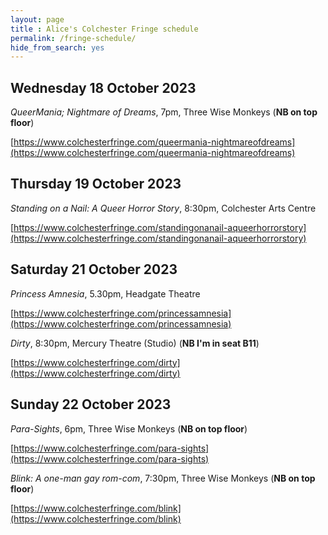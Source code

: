```yaml
---
layout: page
title : Alice's Colchester Fringe schedule
permalink: /fringe-schedule/
hide_from_search: yes
---
```


## Wednesday 18 October 2023

<cite>QueerMania; Nightmare of Dreams</cite>, 7pm, Three Wise Monkeys (**NB on top floor**)

[https://www.colchesterfringe.com/queermania-nightmareofdreams](https://www.colchesterfringe.com/queermania-nightmareofdreams)

## Thursday 19 October 2023

<cite>Standing on a Nail: A Queer Horror Story</cite>, 8:30pm, Colchester Arts Centre

[https://www.colchesterfringe.com/standingonanail-aqueerhorrorstory](https://www.colchesterfringe.com/standingonanail-aqueerhorrorstory)

## Saturday 21 October 2023

<cite>Princess Amnesia</cite>, 5.30pm, Headgate Theatre

[https://www.colchesterfringe.com/princessamnesia](https://www.colchesterfringe.com/princessamnesia)

<cite>Dirty</cite>, 8:30pm, Mercury Theatre (Studio) (**NB I'm in seat B11**)

[https://www.colchesterfringe.com/dirty](https://www.colchesterfringe.com/dirty)

## Sunday 22 October 2023

<cite>Para-Sights</cite>, 6pm, Three Wise Monkeys (**NB on top floor**)

[https://www.colchesterfringe.com/para-sights](https://www.colchesterfringe.com/para-sights)

<cite>Blink: A one-man gay rom-com</cite>, 7:30pm, Three Wise Monkeys (**NB on top floor**)

[https://www.colchesterfringe.com/blink](https://www.colchesterfringe.com/blink)